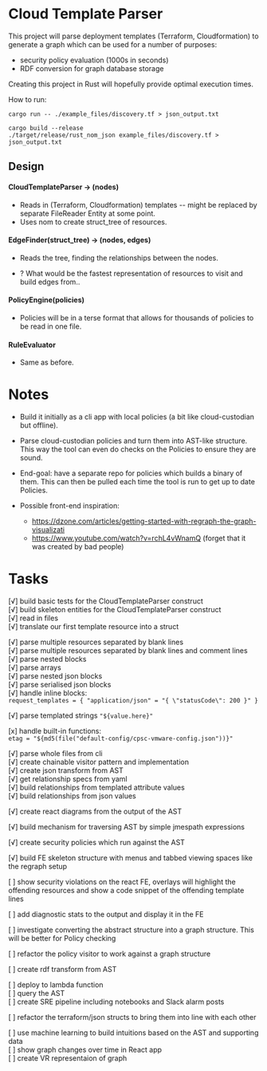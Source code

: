 # Cloud Template Parser
This project will parse deployment templates (Terraform, Cloudformation) to generate a graph which can be used for a number of purposes:
- security policy evaluation (1000s in seconds)
- RDF conversion for graph database storage

Creating this project in Rust will hopefully provide optimal execution times.

How to run:
```
cargo run -- ./example_files/discovery.tf > json_output.txt

cargo build --release
./target/release/rust_nom_json example_files/discovery.tf > json_output.txt
```

## Design
#### CloudTemplateParser -> (nodes)
  - Reads in (Terraform, Cloudformation) templates -- might be replaced by separate FileReader Entity at some point.
  - Uses nom to create struct_tree of resources.

#### EdgeFinder(struct_tree) -> (nodes, edges)
  - Reads the tree, finding the relationships between the nodes.

  - ? What would be the fastest representation of resources to visit and build edges from..

#### PolicyEngine(policies)
  - Policies will be in a terse format that allows for thousands of policies to be read in one file.

#### RuleEvaluator
  - Same as before.


# Notes
- Build it initially as a cli app with local policies (a bit like cloud-custodian but offline).
- Parse cloud-custodian policies and turn them into AST-like structure. This way the tool can even do checks on the Policies to ensure they are sound.
- End-goal: have a separate repo for policies which builds a binary of them. This can then be pulled each time the tool is run to get up to date Policies.

- Possible front-end inspiration:
    - https://dzone.com/articles/getting-started-with-regraph-the-graph-visualizati
    - https://www.youtube.com/watch?v=rchL4vWnamQ
(forget that it was created by bad people)


# Tasks
[√] build basic tests for the CloudTemplateParser construct  
[√] build skeleton entities for the CloudTemplateParser construct  
[√] read in files  
[√] translate our first template resource into a struct  

[√] parse multiple resources separated by blank lines  
[√] parse multiple resources separated by blank lines and comment lines  
[√] parse nested blocks  
[√] parse arrays  
[√] parse nested json blocks  
[√] parse serialised json blocks  
[√] handle inline blocks:  
```request_templates = { "application/json" = "{ \"statusCode\": 200 }" }```  

[√] parse templated strings ```"${value.here}"```  

[x] handle built-in functions:  
```etag = "${md5(file("default-config/cpsc-vmware-config.json"))}"```  

[√] parse whole files from cli  
[√] create chainable visitor pattern and implementation  
[√] create json transform from AST  
[√] get relationship specs from yaml  
[√] build relationships from templated attribute values  
[√] build relationships from json values  

[√] create react diagrams from the output of the AST  

[√] build mechanism for traversing AST by simple jmespath expressions  

[√] create security policies which run against the AST  

[√] build FE skeleton structure with menus and tabbed viewing spaces like the regraph setup  


[ ] show security violations on the react FE, overlays will highlight the offending resources
and show a code snippet of the offending template lines  

[ ] add diagnostic stats to the output and display it in the FE  

[ ] investigate converting the abstract structure into a graph structure. This will be better for Policy checking   

[ ] refactor the policy visitor to work against a graph structure  

[ ] create rdf transform from AST  

[ ] deploy to lambda function  
[ ] query the AST  
[ ] create SRE pipeline including notebooks and Slack alarm posts  

[ ] refactor the terraform/json structs to bring them into line with each other

[ ] use machine learning to build intuitions based on the AST and supporting data  
[ ] show graph changes over time in React app  
[ ] create VR representaion of graph  
